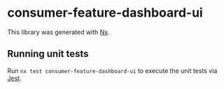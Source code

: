 # consumer-feature-dashboard-ui

This library was generated with [Nx](https://nx.dev).

## Running unit tests

Run `nx test consumer-feature-dashboard-ui` to execute the unit tests via [Jest](https://jestjs.io).
